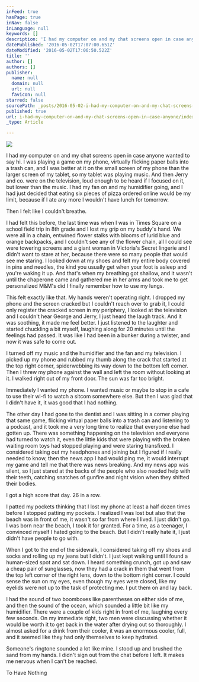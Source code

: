 ```yaml
---
inFeed: true
hasPage: true
inNav: false
inLanguage: null
keywords: []
description: 'I had my computer on and my chat screens open in case anyone wanted to say hi. I was playing a game on my phone, virtually flicking paper balls into a trash can, and I was better at it on the small screen of my phone than the larger screen of my tablet, so my tablet was playing music. And then Jerry and co. were on the television, loud enough to be heard if I focused on it, but lower than the music. I had my fan on and my humidifier going, and I had just decided that eating six pieces of pizza ordered online would be my limit, because if I ate any more I wouldn’t have lunch for tomorrow.'
datePublished: '2016-05-02T17:07:00.651Z'
dateModified: '2016-05-02T17:06:50.522Z'
title: ''
author: []
authors: []
publisher:
  name: null
  domain: null
  url: null
  favicon: null
starred: false
sourcePath: _posts/2016-05-02-i-had-my-computer-on-and-my-chat-screens-open-in-case-anyone.md
published: true
url: i-had-my-computer-on-and-my-chat-screens-open-in-case-anyone/index.html
_type: Article

---
```

![](https://the-grid-user-content.s3-us-west-2.amazonaws.com/fc1ffee1-5728-49f0-a3e1-0b5ade251c43.jpg)

I had my computer on and my chat screens open in case anyone wanted to say hi. I was playing a game on my phone, virtually flicking paper balls into a trash can, and I was better at it on the small screen of my phone than the larger screen of my tablet, so my tablet was playing music. And then Jerry and co. were on the television, loud enough to be heard if I focused on it, but lower than the music. I had my fan on and my humidifier going, and I had just decided that eating six pieces of pizza ordered online would be my limit, because if I ate any more I wouldn't have lunch for tomorrow.

Then I felt like I couldn't breathe.

I had felt this before, the last time was when I was in Times Square on a school field trip in 8th grade and I lost my grip on my buddy's hand. We were all in a chain, entwined flower stalks with blooms of lurid blue and orange backpacks, and I couldn't see any of the flower chain, all I could see were towering screens and a giant woman in Victoria's Secret lingerie and I didn't want to stare at her, because there were so many people that would see me staring. I looked down at my shoes and felt my entire body covered in pins and needles, the kind you usually get when your foot is asleep and you're waking it up. And that's when my breathing got shallow, and it wasn't until the chaperone came and gathered me in her arms and took me to get personalized M&M's did I finally remember how to use my lungs.

This felt exactly like that. My hands weren't operating right. I dropped my phone and the screen cracked but I couldn't reach over to grab it, I could only register the cracked screen in my periphery, I looked at the television and I couldn't hear George and Jerry, I just heard the laugh track. And it was soothing, it made me feel better. I just listened to the laughter and started chuckling a bit myself, laughing along for 20 minutes until the feelings had passed. It was like I had been in a bunker during a twister, and now it was safe to come out.

I turned off my music and the humidifier and the fan and my television. I picked up my phone and rubbed my thumb along the crack that started at the top right corner, spiderwebbing its way down to the bottom left corner. Then I threw my phone against the wall and left the room without looking at it. I walked right out of my front door. The sun was far too bright.

Immediately I wanted my phone. I wanted music or maybe to stop in a cafe to use their wi-fi to watch a sitcom somewhere else. But then I was glad that I didn't have it, it was good that I had nothing.

The other day I had gone to the dentist and I was sitting in a corner playing that same game, flicking virtual paper balls into a trash can and listening to a podcast, and it took me a very long time to realize that everyone else had gotten up. There was something happening on the television and everyone had turned to watch it, even the little kids that were playing with the broken waiting room toys had stopped playing and were staring transfixed. I considered taking out my headphones and joining but I figured if I really needed to know, then the news app I had would ping me, it would interrupt my game and tell me that there was news breaking. And my news app was silent, so I just stared at the backs of the people who also needed help with their teeth, catching snatches of gunfire and night vision when they shifted their bodies.

I got a high score that day. 26 in a row.

I patted my pockets thinking that I lost my phone at least a half dozen times before I stopped patting my pockets. I realized I was lost but also that the beach was in front of me, it wasn't so far from where I lived. I just didn't go. I was born near the beach, I took it for granted. For a time, as a teenager, I convinced myself I hated going to the beach. But I didn't really hate it, I just didn't have people to go with.

When I got to the end of the sidewalk, I considered taking off my shoes and socks and rolling up my jeans but I didn't. I just kept walking until I found a human-sized spot and sat down. I heard something crunch, got up and saw a cheap pair of sunglasses, now they had a crack in them that went from the top left corner of the right lens, down to the bottom right corner. I could sense the sun on my eyes, even though my eyes were closed, like my eyelids were not up to the task of protecting me. I put them on and lay back.

I had the sound of two boomboxes like parentheses on either side of me, and then the sound of the ocean, which sounded a little bit like my humidifier. There were a couple of kids right in front of me, laughing every few seconds. On my immediate right, two men were discussing whether it would be worth it to get back in the water after drying out so thoroughly. I almost asked for a drink from their cooler, it was an enormous cooler, full, and it seemed like they had only themselves to keep hydrated.

Someone's ringtone sounded a lot like mine. I stood up and brushed the sand from my hands. I didn't sign out from the chat before I left. It makes me nervous when I can't be reached.

To Have Nothing